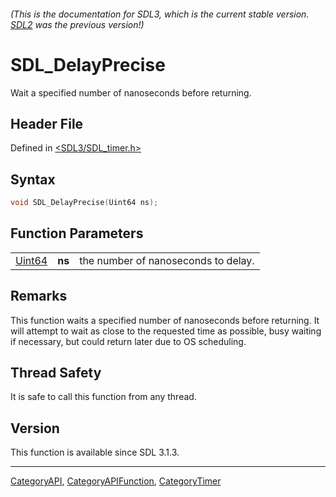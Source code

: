 ###### (This is the documentation for SDL3, which is the current stable version. [SDL2](https://wiki.libsdl.org/SDL2/) was the previous version!)
# SDL_DelayPrecise

Wait a specified number of nanoseconds before returning.

## Header File

Defined in [<SDL3/SDL_timer.h>](https://github.com/libsdl-org/SDL/blob/main/include/SDL3/SDL_timer.h)

## Syntax

```c
void SDL_DelayPrecise(Uint64 ns);
```

## Function Parameters

|                  |        |                                     |
| ---------------- | ------ | ----------------------------------- |
| [Uint64](Uint64) | **ns** | the number of nanoseconds to delay. |

## Remarks

This function waits a specified number of nanoseconds before returning. It
will attempt to wait as close to the requested time as possible, busy
waiting if necessary, but could return later due to OS scheduling.

## Thread Safety

It is safe to call this function from any thread.

## Version

This function is available since SDL 3.1.3.

----
[CategoryAPI](CategoryAPI), [CategoryAPIFunction](CategoryAPIFunction), [CategoryTimer](CategoryTimer)

